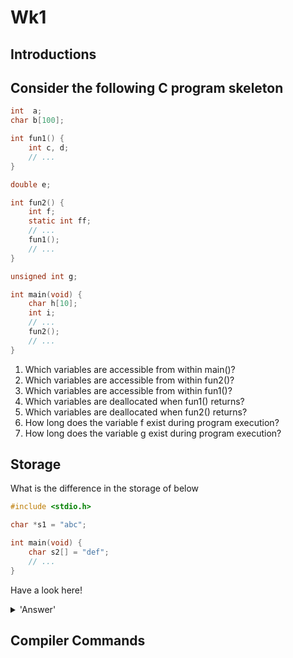 # Wk1

## Introductions

## Consider the following C program skeleton

```c
int  a;
char b[100];

int fun1() {
    int c, d;
    // ...
}

double e;

int fun2() {
    int f;
    static int ff;
    // ...
    fun1();
    // ...
}

unsigned int g;

int main(void) {
    char h[10];
    int i;
    // ...
    fun2();
    // ...
}
```

1. Which variables are accessible from within main()?
2. Which variables are accessible from within fun2()?
3. Which variables are accessible from within fun1()?
4. Which variables are deallocated when fun1() returns?
5. Which variables are deallocated when fun2() returns?
6. How long does the variable f exist during program execution?
7. How long does the variable g exist during program execution?

## Storage

What is the difference in the storage of below

```c
#include <stdio.h>

char *s1 = "abc";

int main(void) {
    char s2[] = "def";
    // ...
}
```

Have a look here!

<details>
<summary> 'Answer' </summary>

<iframe width="800px" height="200px" src="https://godbolt.org/e#g:!((g:!((g:!((h:codeEditor,i:(fontScale:14,j:1,lang:___c,selection:(endColumn:21,endLineNumber:6,positionColumn:21,positionLineNumber:6,selectionStartColumn:21,selectionStartLineNumber:6,startColumn:21,startLineNumber:6),source:'%23include+%3Cstdio.h%3E%0A%0Achar+*s1+%3D+%22abc%22%3B%0A%0Aint+main(void)+%7B%0A++++char+s2%5B%5D+%3D+%22def%22%3B%0A++++//+...%0A%7D'),l:'5',n:'0',o:'C+source+%231',t:'0')),k:50,l:'4',n:'0',o:'',s:0,t:'0'),(g:!((h:compiler,i:(compiler:cmips5el,filters:(b:'0',binary:'1',commentOnly:'0',demangle:'0',directives:'0',execute:'1',intel:'0',libraryCode:'1',trim:'1'),fontScale:14,j:1,lang:___c,libs:!(),options:'',selection:(endColumn:51,endLineNumber:9,positionColumn:51,positionLineNumber:9,selectionStartColumn:43,selectionStartLineNumber:9,startColumn:43,startLineNumber:9),source:1),l:'5',n:'0',o:'MIPS+gcc+5.4+(el)+(Editor+%231,+Compiler+%231)+C',t:'0')),k:50,l:'4',n:'0',o:'',s:0,t:'0')),l:'2',n:'0',o:'',t:'0')),version:4"></iframe>

</details>

## Compiler Commands


